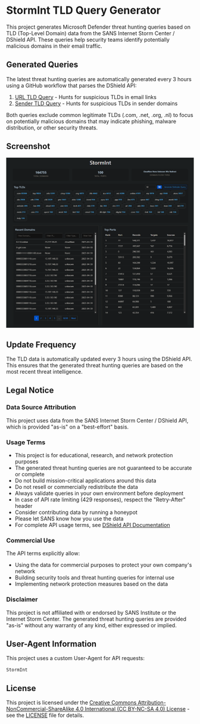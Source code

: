 # StormInt TLD Query Generator

This project generates Microsoft Defender threat hunting queries based on TLD (Top-Level Domain) data from the SANS Internet Storm Center / DShield API. These queries help security teams identify potentially malicious domains in their email traffic.

## Generated Queries
The latest threat hunting queries are automatically generated every 3 hours using a GitHub workflow that parses the DShield API:

1. [URL TLD Query](generated/stormint_url_tld_query.kql) - Hunts for suspicious TLDs in email links
2. [Sender TLD Query](generated/stormint_sender_tld_query.kql) - Hunts for suspicious TLDs in sender domains

Both queries exclude common legitimate TLDs (.com, .net, .org, .nl) to focus on potentially malicious domains that may indicate phishing, malware distribution, or other security threats.

## Screenshot

![StormInt Dashboard](static/screenshot.png)

## Update Frequency
The TLD data is automatically updated every 3 hours using the DShield API. This ensures that the generated threat hunting queries are based on the most recent threat intelligence.

## Legal Notice

### Data Source Attribution
This project uses data from the SANS Internet Storm Center / DShield API, which is provided "as-is" on a "best-effort" basis.

### Usage Terms
- This project is for educational, research, and network protection purposes
- The generated threat hunting queries are not guaranteed to be accurate or complete
- Do not build mission-critical applications around this data
- Do not resell or commercially redistribute the data
- Always validate queries in your own environment before deployment
- In case of API rate limiting (429 responses), respect the "Retry-After" header
- Consider contributing data by running a honeypot
- Please let SANS know how you use the data
- For complete API usage terms, see [DShield API Documentation](https://www.dshield.org/api/)

### Commercial Use
The API terms explicitly allow:
- Using the data for commercial purposes to protect your own company's network
- Building security tools and threat hunting queries for internal use
- Implementing network protection measures based on the data

### Disclaimer
This project is not affiliated with or endorsed by SANS Institute or the Internet Storm Center. The generated threat hunting queries are provided "as-is" without any warranty of any kind, either expressed or implied.

## User-Agent Information
This project uses a custom User-Agent for API requests:
```
StormInt
```

## License
This project is licensed under the [Creative Commons Attribution-NonCommercial-ShareAlike 4.0 International (CC BY-NC-SA 4.0) License](https://creativecommons.org/licenses/by-nc-sa/4.0/) - see the [LICENSE](LICENSE.md) file for details. 